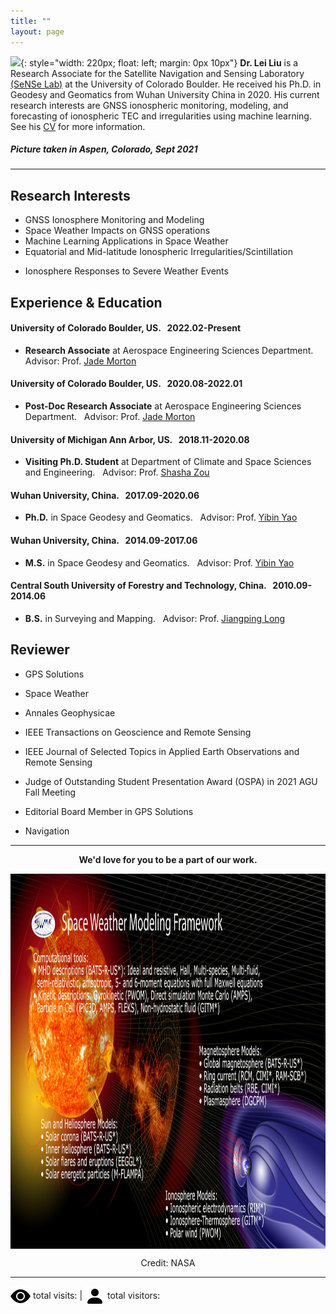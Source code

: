 ```yaml
---
title: ""
layout: page
---
```


<script async src="//busuanzi.ibruce.info/busuanzi/2.3/busuanzi.pure.mini.js">
</script>

![](/images/leiliu.png){: style="width: 220px; float: left; margin: 0px  10px"} 
**Dr. Lei Liu**
is a Research Associate for the Satellite Navigation and Sensing Laboratory [(SeNSe Lab)](http://gnssrange.com/) at the University of Colorado Boulder. He received his Ph.D. in Geodesy and Geomatics from Wuhan University China in 2020. His current research interests are GNSS ionospheric monitoring, modeling, and forecasting of ionospheric TEC and irregularities using machine learning. See his [CV](https://drive.google.com/file/d/1fmaxUvoSh9hu_4B8x-8H5Laq4L_ZIlft/view?usp=sharing) for more information.

##### Picture taken in Aspen, Colorado, Sept 2021

---

## Research Interests
- GNSS Ionosphere Monitoring and Modeling
- Space Weather Impacts on GNSS operations
- Machine Learning Applications in Space Weather
- Equatorial and Mid-latitude Ionospheric Irregularities/Scintillation
<!-- - Estimation of Topside Ionosphere TEC and DCB Using LEO Satellites Observation -->
- Ionosphere Responses to Severe Weather Events

## Experience & Education
#### University of Colorado Boulder, US. &nbsp; 2022.02-Present
- **Research Associate** at Aerospace Engineering Sciences Department. &nbsp; Advisor: Prof. [Jade Morton](https://www.colorado.edu/aerospace/jade-morton)

#### University of Colorado Boulder, US. &nbsp; 2020.08-2022.01
- **Post-Doc Research Associate** at Aerospace Engineering Sciences Department. &nbsp; Advisor: Prof. [Jade Morton](https://www.colorado.edu/aerospace/jade-morton)

#### University of Michigan Ann Arbor, US. &nbsp; 2018.11-2020.08
- **Visiting Ph.D. Student** at Department of Climate and Space Sciences and Engineering. &nbsp; Advisor: Prof. [Shasha Zou](https://zou.engin.umich.edu/)

#### Wuhan University, China. &nbsp; 2017.09-2020.06
- **Ph.D.** in Space Geodesy and Geomatics. &nbsp; Advisor:  Prof. [Yibin Yao](http://ybyao.users.sgg.whu.edu.cn/)

#### Wuhan University, China. &nbsp; 2014.09-2017.06
- **M.S.** in Space Geodesy and Geomatics. &nbsp; Advisor:  Prof. [Yibin Yao](http://ybyao.users.sgg.whu.edu.cn/)

#### Central South University of Forestry and Technology, China. &nbsp; 2010.09-2014.06
- **B.S.** in Surveying and Mapping. &nbsp; Advisor:  Prof. [Jiangping Long](https://tmxy.csuft.edu.cn/szdw/fjslm/201804/t20180402_74362.html)

## Reviewer
- GPS Solutions

- Space Weather

- Annales Geophysicae

- IEEE Transactions on Geoscience and Remote Sensing

- IEEE Journal of Selected Topics in Applied Earth Observations and Remote Sensing

- Judge of Outstanding Student Presentation Award (OSPA) in 2021 AGU Fall Meeting 

- Editorial Board Member in GPS Solutions

- Navigation

---

  <p align="center"><strong>We'd love for you to be a part of our work.</strong></p>
<!--   <p align="center"><strong><a href="participate">Participate in a study</a></strong>  
      |  <strong><a href="people#join-our-team">Join our lab</a></strong></p> -->

  <p align="center">
      <img src= "images/space-weather.png" width="1200" height="600" align="middle"/>
  </p>
  
  <p align="center">
  Credit: NASA
</p>

---

<span id="busuanzi_container_site_pv"><img src= "/images/icons/eye-fill.svg" alt="" style="vertical-align:middle"> total visits: <span id="busuanzi_value_site_pv"></span> | 
<span id="busuanzi_container_site_uv"><img src= "/images/icons/person-fill.svg" alt="" style="vertical-align:middle"> total visitors: <span id="busuanzi_value_site_uv"></span>

<!-- <span id="busuanzi_container_site_pv""><i class="fa fa-spinner"></i>total visits<span id="busuanzi_value_site_pv"></span>次 | 
<span id="busuanzi_container_site_uv""><i class="fa fa-user-md"></i>total visitors<span id="busuanzi_value_site_uv"></span>人 -->

<!--  https://clustrmaps.com/ -->
<!-- 3D Globe Widget: Not applied here -->
<!-- <script type="text/javascript" id="clstr_globe" src="//clustrmaps.com/globe.js?d=WVkh_bMrd094ze67y4-rQyc7uqMiH2mmT_6vgcMXDOA"></script> -->
  
<!-- 2D Map widget: -->
<!-- <script type="text/javascript" id="clustrmaps" src="//clustrmaps.com/map_v2.js?d=WVkh_bMrd094ze67y4-rQyc7uqMiH2mmT_6vgcMXDOA&cl=ffffff&w=a"></script> -->
<script type='text/javascript' id='clustrmaps' src='//cdn.clustrmaps.com/map_v2.js?cl=ffffff&w=a&t=tt&d=WVkh_bMrd094ze67y4-rQyc7uqMiH2mmT_6vgcMXDOA&co=2d78ad&cmo=3acc3a&cmn=ff5353&ct=ffffff'></script>
 
<script type="text/javascript" src="//rf.revolvermaps.com/0/0/6.js?i=5drh9gevj6g&amp;m=7&amp;c=e63100&amp;cr1=ffffff&amp;f=arial&amp;l=0&amp;bv=90&amp;lx=-420&amp;ly=420&amp;hi=20&amp;he=7&amp;hc=a8ddff&amp;rs=80" async="async"></script>
  
  
